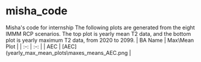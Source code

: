 # misha_code
Misha's code for internship
The following plots are generated from the eight IMMM RCP scenarios. The top plot is yearly mean T2 data, and the bottom plot is yearly maximum T2 data, from 2020 to 2099.
| BA Name | Max\Mean Plot |
| :-: | :-: |
| AEC | [AEC](yearly_max_mean_plots\maxes_means_AEC.png |

